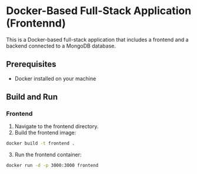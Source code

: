 # Docker-Based Full-Stack Application (Frontennd)

This is a Docker-based full-stack application that includes a frontend and a backend connected to a MongoDB database.

## Prerequisites

- Docker installed on your machine

## Build and Run

### Frontend

1. Navigate to the frontend directory.
2. Build the frontend image:

```bash
docker build -t frontend .
```

3. Run the frontend container:
```bash
docker run -d -p 3000:3000 frontend
```
